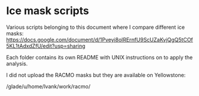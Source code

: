 # Ice mask scripts

Various scripts belonging to this document where I compare different ice masks: https://docs.google.com/document/d/1Pveyi8olRErnfU9ScUZaKvjQgQ5tCOf5KL1tAdxdZfU/edit?usp=sharing

Each folder contains its own README with UNIX instructions on to apply the analysis.

I did not upload the RACMO masks but they are available on Yellowstone: 

   /glade/u/home/lvank/work/racmo/
